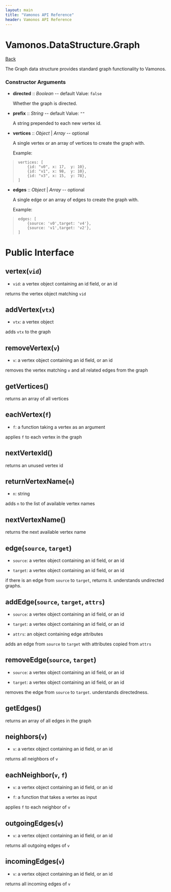 ```yaml
---
layout: main
title: "Vamonos API Reference"
header: Vamonos API Reference
---
```



Vamonos.DataStructure.Graph
===========================

[Back](index.html)

The Graph data structure provides standard graph functionality
to Vamonos.


### Constructor Arguments

 * **directed** :: *Boolean* -- default Value: `false`

    Whether the graph is directed.



 * **prefix** :: *String* -- default Value: `""`

    A string prepended to each new vertex id.



 * **vertices** :: *Object* | *Array* -- optional

    A single vertex or an array of vertices to create the graph with.

    Example:

>     vertices: [ 
>         {id: "v0", x: 17,  y: 10},
>         {id: "v1", x: 98,  y: 10},
>         {id: "v3", x: 15,  y: 78},
>     ]



 * **edges** :: *Object* | *Array* -- optional

    A single edge or an array of edges to create the graph with.

    Example:

>     edges: [
>         {source: 'v0',target: 'v4'},
>         {source: 'v1',target: 'v2'},
>     ]




Public Interface
================

## **vertex**(`vid`)
 * `vid`: a vertex object containing an id field, or an id

returns the vertex object matching `vid`

## **addVertex**(`vtx`)
 * `vtx`: a vertex object

adds `vtx` to the graph

## **removeVertex**(`v`)
 * `v`: a vertex object containing an id field, or an id

removes the vertex matching `v` and all related edges from the graph

## **getVertices**()
returns an array of all vertices

## **eachVertex**(`f`)
 * `f`: a function taking a vertex as an argument

applies `f` to each vertex in the graph

## **nextVertexId**()
returns an unused vertex id

## **returnVertexName**(`n`)
 * `n`: string

adds `n` to the list of available vertex names

## **nextVertexName**()
returns the next available vertex name

## **edge**(`source`, `target`)
 * `source`: a vertex object containing an id field, or an id

 * `target`: a vertex object containing an id field, or an id

if there is an edge from `source` to `target`, returns it. understands undirected graphs.

## **addEdge**(`source`, `target`, `attrs`)
 * `source`: a vertex object containing an id field, or an id

 * `target`: a vertex object containing an id field, or an id

 * `attrs`: an object containing edge attributes

adds an edge from `source` to `target` with attributes copied from `attrs`

## **removeEdge**(`source`, `target`)
 * `source`: a vertex object containing an id field, or an id

 * `target`: a vertex object containing an id field, or an id

removes the edge from `source` to `target`. understands directedness.

## **getEdges**()
returns an array of all edges in the graph

## **neighbors**(`v`)
 * `v`: a vertex object containing an id field, or an id

returns all neighbors of `v`

## **eachNeighbor**(`v`, `f`)
 * `v`: a vertex object containing an id field, or an id

 * `f`: a function that takes a vertex as input

applies `f` to each neighbor of `v`

## **outgoingEdges**(`v`)
 * `v`: a vertex object containing an id field, or an id

returns all outgoing edges of `v`

## **incomingEdges**(`v`)
 * `v`: a vertex object containing an id field, or an id

returns all incoming edges of `v`

